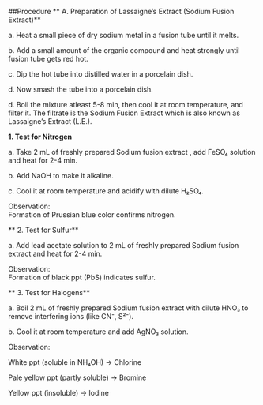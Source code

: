 ##Procedure 
 ** A. Preparation of Lassaigne’s Extract (Sodium Fusion Extract)**
     

a. Heat a small piece of dry sodium metal in a fusion tube until it melts.


b. Add a small amount of the organic compound and heat strongly until  fusion tube gets red hot.


c. Dip the hot tube into distilled water in a porcelain dish.

d. Now smash the tube into a  porcelain dish.


d. Boil the mixture atleast 5-8 min, then cool it at room temperature, and filter it. The filtrate is the Sodium Fusion Extract which is also known as Lassaigne’s Extract (L.E.).



 **1. Test for Nitrogen**

a. Take 2 mL of freshly prepared Sodium fusion extract , add FeSO₄ solution and heat for 2-4 min.

b. Add NaOH to make it alkaline.

c. Cool it at room temperature and acidify with dilute H₂SO₄.


Observation:</br> 
Formation of Prussian blue color confirms nitrogen.



** 2. Test for Sulfur**
    
a. Add lead acetate solution to 2 mL of freshly prepared Sodium fusion extract and heat for 2-4 min.


Observation:</br>
Formation of black ppt (PbS) indicates sulfur.



** 3. Test for Halogens**

a. Boil 2 mL of freshly prepared Sodium fusion extract with dilute HNO₃ to remove interfering ions (like CN⁻, S²⁻).


b. Cool it at room temperature and add AgNO₃ solution.



Observation:

White ppt (soluble in NH₄OH) → Chlorine

Pale yellow ppt (partly soluble) → Bromine

Yellow ppt (insoluble) → Iodine




